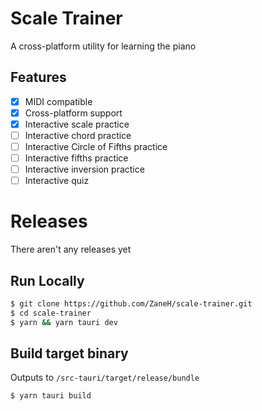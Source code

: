 # Scale Trainer

A cross-platform utility for learning the piano

## Features

- [x] MIDI compatible
- [x] Cross-platform support
- [x] Interactive scale practice
- [ ] Interactive chord practice
- [ ] Interactive Circle of Fifths practice
- [ ] Interactive fifths practice
- [ ] Interactive inversion practice
- [ ] Interactive quiz

# Releases

There aren't any releases yet

## Run Locally

```bash
$ git clone https://github.com/ZaneH/scale-trainer.git
$ cd scale-trainer
$ yarn && yarn tauri dev
```

## Build target binary

Outputs to `/src-tauri/target/release/bundle`

```bash
$ yarn tauri build
```
